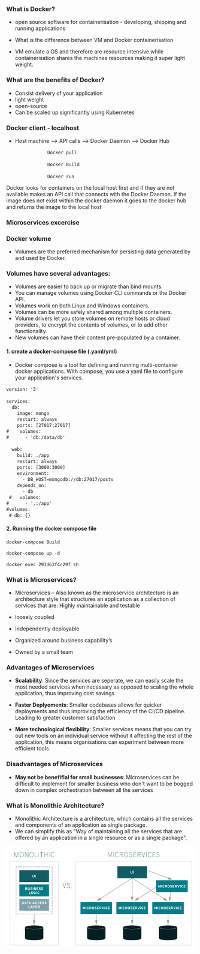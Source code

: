 ### What is Docker?
- open source software for containerisation - developing, shipping and running applications

- What is the difference between VM and Docker containerisation
- VM emulate a OS and therefore are resource intensive while containerisation shares the machines resources making it super light weight.

### What are the benefits of Docker?
- Consist delivery of your application
- light weight
- open-source
- Can be scaled up significantly using Kubernetes


### Docker client - localhost
- Host machine --> API calls --> Docker Daemon --> Docker Hub

                  Docker pull

                  Docker Build

                  Docker run


Docker looks for containers on the local host first and if they are not available makes an API call that connects with the Docker Daemon. If the image does not exist within the docker daemon it goes to the docker hub and returns the image to the local host

### Microservices excercise


### Docker volume

- Volumes are the preferred mechanism for persisting data generated by and used by Docker.

### Volumes have several advantages:
- Volumes are easier to back up or migrate than bind mounts.
- You can manage volumes using Docker CLI commands or the Docker API.
- Volumes work on both Linux and Windows containers.
- Volumes can be more safely shared among multiple containers.
- Volume drivers let you store volumes on remote hosts or cloud providers, to encrypt the contents of volumes, or to add other functionality.
- New volumes can have their content pre-populated by a container.

#### 1. create a docker-compose file (.yaml/yml)

- Docker compose is a tool for defining and running multi-container docker applications. With compose, you use a yaml file to configure your application's services.  

```
version: '3'

services:
  db:
    image: mongo
    restart: always
    ports: [27017:27017]
#    volumes:
#      - 'db:/data/db'

  web:
    build: ./app
    restart: always
    ports: [3000:3000]
    environment:
      - DB_HOST=mongodb://db:27017/posts
    depends_on:
      - db
 #   volumes:
#      - '.:/app'
#volumes:
 # db: {}
```

#### 2. Running the docker compose file
```
docker-compose Build
```

```
docker-compose up -d
```

```
docker exec 291d63f4c29f sh
```


### What is Microservices?

- Microservices – Also known as the microservice architecture is an architecture style that structures an application as a collection of services that are: Highly maintainable and testable

- loosely coupled
- Independently deployable
- Organized around business capability’s
- Owned by a small team

### Advantages of Microservices

- **Scalability**: Since the services are seperate, we can easily scale the most needed services when necessary as opposed to scaling the whole application, thus improving cost savings

- **Faster Deplyoments**: Smaller codebases allows for quicker deployments and thus improving the efficiency of the CI/CD pipeline. Leading to greater customer satisfaction

- **More technological flexibility**: Smaller services means that you can try out new tools on an individual service without it affecting the rest of the application, this means organisations can experiment between more efficient tools


### Disadvantages of Microservices

- **May not be benefifial for small businesses**: Microservices can be difficult to implement for smaller business who don't want to be bogged down in complex orchestration between all the services




### What is Monolithic Architecture?

- Monolithic Architecture is a architecture, which contains all the services and components of an application as single package.
- We can simplify this as "Way of maintaining all the services that are offered by an application in a single resource or as a single package".

![monolothic-microservices](imagesmd/monolithic-vs-microservices.jpeg)
